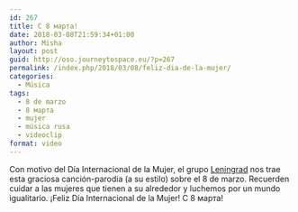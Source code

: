 ```yaml
---
id: 267
title: С 8 марта!
date: 2018-03-08T21:59:34+01:00
author: Misha
layout: post
guid: http://oso.journeytospace.eu/?p=267
permalink: /index.php/2018/03/08/feliz-dia-de-la-mujer/
categories:
  - Música
tags:
  - 8 de marzo
  - 8 марта
  - mujer
  - música rusa
  - videoclip
format: video
---
```

Con motivo del Día Internacional de la Mujer, el grupo <a href="https://ru.wikipedia.org/wiki/%D0%9B%D0%B5%D0%BD%D0%B8%D0%BD%D0%B3%D1%80%D0%B0%D0%B4_(%D0%B3%D1%80%D1%83%D0%BF%D0%BF%D0%B0)" target="_blank" rel="noopener noreferrer">Leningrad</a> nos trae esta graciosa canción-parodia (a su estilo) sobre el 8 de marzo. Recuerden cuidar a las mujeres que tienen a su alrededor y luchemos por un mundo igualitario. ¡Feliz Día Internacional de la Mujer! С 8 марта!